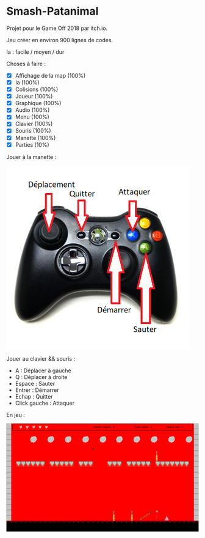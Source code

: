 # Smash-Patanimal

Projet pour le Game Off 2018 par itch.io.

Jeu créer en environ 900 lignes de codes.

Ia : facile / moyen / dur

Choses à faire :

- [x] Affichage de la map (100%)
- [x] Ia (100%)
- [x] Colisions (100%)
- [x] Joueur (100%)
- [x] Graphique (100%)
- [x] Audio (100%)
- [x] Menu (100%)
- [x] Clavier  (100%) 
- [x] Souris (100%)
- [x] Manette (100%)
- [x] Parties (10%)

Jouer à la manette : 

![Screenshot](manette.png)

Jouer au clavier && souris :

- A : Déplacer à gauche
- Q : Déplacer à droite
- Espace : Sauter
- Entrer : Démarrer
- Echap : Quitter
- Click gauche : Attaquer

En jeu :

![Screenshot](screenshotGame.png)
